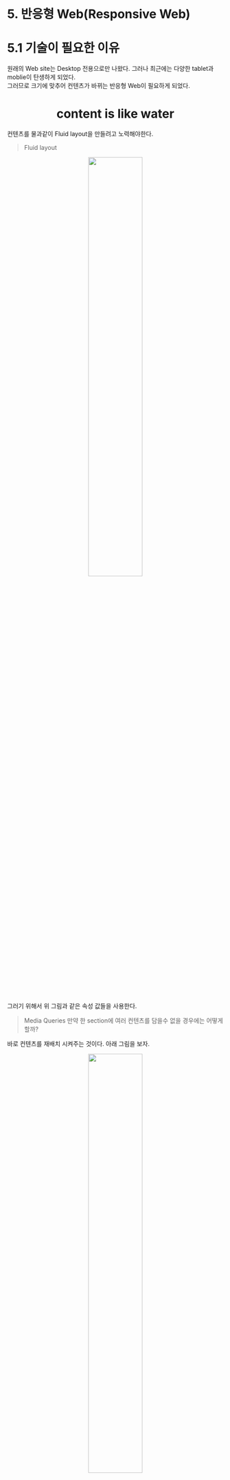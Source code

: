 # 5. 반응형 Web(Responsive Web)

# 5.1 기술이 필요한 이유
원래의 Web site는 Desktop 전용으로만 나왔다. 그러나 최근에는 다양한 tablet과 moblie이 탄생하게 되었다.<br>
그러므로 크기에 맞추어 컨텐츠가 바뀌는 반응형 Web이 필요하게 되었다.

<h1 align="center">content is like water</h1>

컨텐츠를 물과같이 Fluid layout을 만들려고 노력해야한다.<br>

> Fluid layout

<p align ="center">
<img src = "https://github.com/steadykyu/TIL/blob/master/BackendRoadMap/2.FrontendBasic/img/3_1.png" width = "50%" height = "50%">
</p>

그러기 위해서 위 그림과 같은 속성 값들을 사용한다.

> Media Queries
만약 한 section에 여러 컨텐츠를 담을수 없을 경우에는 어떻게 할까? 

바로 컨텐츠를 재배치 시켜주는 것이다. 아래 그림을 보자.

<p align ="center">
<img src = "https://github.com/steadykyu/TIL/blob/master/BackendRoadMap/2.FrontendBasic/img/3_2.png" width = "50%" height = "50%">
</p>

> 일반적인 사이즈 규격

<p align ="center">
<img src = "https://github.com/steadykyu/TIL/blob/master/BackendRoadMap/2.FrontendBasic/img/3_3.png" width = "50%" height = "50%">
</p>

이전에는 desktop, Tablet, mobile 만의 크기 규격이 정해져있었지만, 현재는 크기 breakpoint가 제각각 다 달라졌다. <br>

@media를 이용해서 media queries를 사용할 수 있으며 대부분의 문제는 min-width와 max-width로 해결 할 수 있다.디테일한 내용과 예시는 MDN의 Media Queries를 확인해보자!

또한 속성값들은 MDN의 Using Media Queries 메뉴에서 확인 해볼 수 있다.


# 5.2 반응형 유닛 정리
css units 들중 responsive unit에 대해서 알아보자.

selectors{} 안의 property(속성) 들의 **값의 변화**로 element(요소)의 size를 바꾸어보자. 먼저 아래 두가지로 나뉜다.

> unit 예시

<p align ="center">
<img src = "https://github.com/steadykyu/TIL/blob/master/BackendRoadMap/2.FrontendBasic/img/3_9.png" width = "50%" height = "50%">
</p>


### 5.2.1 Absolute
> absolute length units

+ 다양한 값들이 존재하지만, **px(픽셀)**을 제외한 나머지는 물리적인 세상에만 의미가 있는 단위이다.
+ 스크린이나 모니터에 출력하는 px만 주로 사용이 된다.

> Pixel

+ 모니터 위에서 화면에 나타낼수 있는 가장 작은 단위
+ 컨테이너에 사이즈가 변경되어도 픽셀단위의 컨텐츠는 고정된 값으로 유지되어있다. 


#### 즉 pixel은 동적 웹 페이지에서는 사용 할수 없다. <br>

그래서 실무에서는 px단위보다는 relative한 '%'단위를 써서, 동적 환경에 알맞게 변경되도록 만든다.

> 컨테이너
```
웹 컨테이너 (Web Container)
웹 서버가 정적인 역할만 수행하는데 반해 웹 컨테이너는 내부에서 로직을 수행할 수 있다.

웹 컨테이너는 사용자 요청에 따라 data를 가공해서 페이지를 다르게 보여줄 수 있다. (동적인 페이지 제공)
```
### 5.2.2 Relative
> Relative length units

정말 다양한 단위가 존재하고 있지만, 자주 사용되는 단위들이 정해져 있다. 아래에서 자주 사용하는 단위들에 대해 알아보자.<br>
예) em, rem, vw, vh , %

> em

+ typography 에서 현재의 지정된 포인트 size를 나타내는 단위이다.
```
typography란

-  활자 서체의 배열을 말하는데, 문자 또는 활판적 기호를 중심으로 한 2차원 표현을 말한다. 
최근에는 사진까지도 첨가한 그래픽 디자인 전체를 의미한다. 이미지로 검색해보면 감이온다.
```
+ 즉 현재의 font size를 나타내는 단위라고 이해하면 더 쉽다.
+ relative to parent element

<p align ="center">
<img src = "https://github.com/steadykyu/TIL/blob/master/BackendRoadMap/2.FrontendBasic/img/3_4.png" width = "50%" height = "50%">
</p>

+ 그림의 왼쪽과 오른쪽 글자는 같은 fontsize 임에도 불구하고 다른 font family이기 때문에 크기가 다르다.
+ em은 선택된 font family에 상관없이 항상 고정된 fontsize를 가지고 있다.(그림) 1em == 16px)

그렇다면 pixel 값인 em이 왜 상대적이라고 말하는걸까?

<p align ="center">
<img src = "https://github.com/steadykyu/TIL/blob/master/BackendRoadMap/2.FrontendBasic/img/3_5.png" width = "50%" height = "50%">
</p>

+ 일반적으로 browser는 HTML에서 기본으로 지정한 16px로 글자 크기를 결정한다. 그리고 이는 Parent의 부모가 된다.
+ 즉 em은 부모의 font size를 가져온 후 곱한 값이 된다.
+ em은 즉 8em -> 800%, 0.5em -> 50% 로 단위를 바꾸어도 같은의미를 지닌다.

> ex, ch
+ **거의 사용하지 않는다.**
+ 적용된 font family에서 대/소문자의 크기를 나타내는 ex
+ 적용된 font family에서 0의 크기를 나타내는 ch

> rem(root em)

relative to root element 로 root 요소의 font size를 가져온다.

<p align ="center">
<img src = "https://github.com/steadykyu/TIL/blob/master/BackendRoadMap/2.FrontendBasic/img/3_6.png" width = "50%" height = "50%">
</p>

```
html{
  font-size : 100%; -> 기본값
  font-size : 24px; -> 고정된 값으로 지정
}
```
즉 em과 rem은 html의 font-size 사이즈를 변경하면 크기가 변경되는 것을 알 수 있다. 만약 html의 font를 고정된 값으로 둔다면
반응형 웹으로 만들수 없다.

> lh

line height of the element 로 수직 정렬을 간편하게 해주는 단위이다.

**그러나 아직 browser에서 지원을 하지 않는다.**

> v\*

viewport related

<p align ="center">
<img src = "https://github.com/steadykyu/TIL/blob/master/BackendRoadMap/2.FrontendBasic/img/3_7.png" width = "50%" height = "50%">
</p>
<p align ="center">
<img src = "https://github.com/steadykyu/TIL/blob/master/BackendRoadMap/2.FrontendBasic/img/3_8.png" width = "50%" height = "50%">
</p>

+ vw(view width), vh(height), vmin, vmax 가 존재한다.
+ 첫번째 그림처럼 vw unit을 통해 browser의 50%의 크기(길이)로 width를 설정할수 있다.
+ 두번째 그림을 보면 width > height 인 상태이다. 이 때 vmin은 작은 값(height)에 50%라는 의미이다. 

> %

parent related

em과 같은 동작 방식을 지니며, 100%에서 비례하게 값을 넣어주면 된다.


## 5.3 실전을 통한 unit 비교

### 5.3.1 unit을 나누는 기준
> 1. 어떤 대상을 기준으로 size가 변경되는가? 
```
1. 부모 요소의 size에 따라서 size가 변경되야 한다면 **%, em** 을 사용한다.

2. 부모와는 상관없이 browser size에 반응해야한다면 **v*, rem**을 사용하면 된다.
```

> 2. fontsize vs width,height
```
1. element에서 설정한 너비와 높이에 따라서 size가 변경된다면 "% 나 v*" 를 사용한다.
(element 예시 <body></body>, <p></p>)

2. font size에 따라 size가 변경되어야 한다면 "em, rem"을 사용하면 된다.
```

> 3. em vs rem

<p align ="center">
<img src = "https://github.com/steadykyu/TIL/blob/master/BackendRoadMap/2.FrontendBasic/img/3_10.png" width = "50%" height = "50%">
</p>

em의 경우 복잡한 부모 자식관계라면 한번에 font size를 알 수 없다.

<p align ="center">
<img src = "https://github.com/steadykyu/TIL/blob/master/BackendRoadMap/2.FrontendBasic/img/3_11.png" width = "50%" height = "50%">
</p>

rem의 경우 한번에 font size를 알기 쉽다. 그러므로 font size를 결정시켜야할 때는 rem을 쓰는 쪽이 더 좋다.

***

<p align ="center">
<img src = "https://github.com/steadykyu/TIL/blob/master/BackendRoadMap/2.FrontendBasic/img/3_12.png" width = "50%" height = "50%">
</p>

+ em과 rem은 font size에 비례해서 content 크기를 됨으로, 결국 어느정도는 고정적인 값을 가지게 된다.(font size에 비례하는값)
그러므로 content를 물과같이 만들기 위해서 "%" 를 사용하는 것이 좋다.(부모 width 즉 html width의 50%로 설정)

<p align ="center">
<img src = "https://github.com/steadykyu/TIL/blob/master/BackendRoadMap/2.FrontendBasic/img/3_13.png" width = "50%" height = "50%">
</p>

+ padding의 위아래는 0.5em이므로 parent font size에 따라 다르게 설정될 것이다.
+ padding의 좌우는 0.5 rem이므로 root font size에 의해 고정된 값이 들어온다. 그러므로 같은 위치에서 글자가 시작한다.
+ media Qureies를 활용하면, screen이 780px만큼 작아질때 font-size를 줄여 반응형 web으로 만들수 있다.

## 5.4 final project
```html
<!DOCTYPE html>
<html lang="en">
  <head>
    <meta charset="UTF-8" />
    <meta name="viewport" content="width=device-width, initial-scale=1.0" />
    <title>Not Responsive 💩</title>
    <link rel="stylesheet" href="not-responsive.css" />
  </head>
  <body>
    <h1>Dream Coding</h1>
    <div class="container">
      <section class="component">
        <header class="title">Master Front-end ✨</header>
        <p class="contents">
          Lorem ipsum dolor sit amet consectetur, adipisicing elit. Sapiente
          veniam, nulla porro distinctio aliquid, quos quidem odio consectetur
          aperiam, delectus cum. Deserunt facilis excepturi similique natus
          minus deleniti rem sit?
        </p>
      </section>
      <section class="component">
        <header class="title">Career Growth 🚀</header>
        <p class="contents">
          Lorem ipsum dolor sit amet consectetur, adipisicing elit. Sapiente
          veniam, nulla porro distinctio aliquid, quos quidem odio consectetur
          aperiam, delectus cum. Deserunt facilis excepturi similique natus
          minus deleniti rem sit?
        </p>
      </section>
    </div>
  </body>
</html>
```
```css
h1 {
  font-size: 28px;
  color: burlywood;
  margin: auto;
  text-align: center;
}

.container {
  display: flex;
  padding: 32px;
}

.component {
  border: 1px solid burlywood;
  margin: 16px;
}

.title {
  font-size: 24px;
  padding: 16px;
  background-color: burlywood;
}

.contents {
  font-size: 18px;
  padding: 16px;
}

@media screen and (max-width: 768px) {
  .container {
    flex-direction: column;
  }
}
```
+ 위의 코드는 반응형 웹으로 잘 만들었지만, html(web browser)의 font-size를 변경했을때 변화가 일어나지 않았다.
+ 이런 사이트는 **접근성이 좋지않다고 표현**한다. px 값들을 반응형 유닛을 사용하여 문제를 해결해보자.

> pixel 값을 em으로 변경해주는 site

http://pxtoem.com/

```css
h1 {
  font-size: 1.75rem;
  color: burlywood;
  margin: auto;
  text-align: center;
}

.container {
  display: flex;
  padding: 2em;
}

.component {
  border: 1px solid burlywood;
  margin: 1em;
}

.title {
  font-size: 1.5rem;
  padding: 1em;
  background-color: burlywood;
}

.contents {
  font-size: 1.125rem;
  padding: 1em;
}

@media screen and (max-width: 48rem) {
  .container {
    flex-direction: column;
  }
}
```
(js bin 에서 작업 ) <br>
responsive unit 으로 값을 넣었다면 chrome://settings/?search=font 에서 글꼴 크기를 변경해보자. font size에 따라 content의padding, font size 등이 변하는 것을 확인 할수 있다.

media queries 값에도 responsive unit 을 통해 고정된 값에서 반응하는 것이 아닌 font size에 알맞게 유동적으로 반응하는 Web을 
만들 수 있다.

## 출처

https://www.youtube.com/watch?v=xWMKz9NCD0k&ab_channel=%EB%93%9C%EB%A6%BC%EC%BD%94%EB%94%A9by%EC%97%98%EB%A6%AC <br>

https://github.com/dream-ellie/css-responsive-units : 소스코드 <br>

https://www.notion.so/277f2906743742ae8f19b6494581058f
